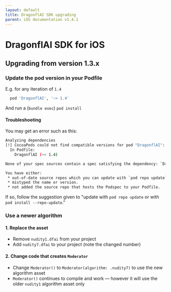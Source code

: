 ```yaml
---
layout: default
title: DragonflAI SDK upgrading
parent: iOS documentation v1.4.1
---
```

# DragonflAI SDK for iOS

## Upgrading from version 1.3.x

### Update the pod version in your Podfile

E.g. for any iteration of `1.4`

```rb
  pod 'DragonflAI', '~> 1.4'
```

And run a (`bundle exec`) `pod install`

#### Troubleshooting

You may get an error such as this:

```bash
Analyzing dependencies
[!] CocoaPods could not find compatible versions for pod "DragonflAI":
  In Podfile:
    DragonflAI (~> 1.4)

None of your spec sources contain a spec satisfying the dependency: `DragonflAI (~> 1.4)`.

You have either:
 * out-of-date source repos which you can update with `pod repo update` or with `pod install --repo-update`.
 * mistyped the name or version.
 * not added the source repo that hosts the Podspec to your Podfile.
```

If so, follow the suggestion given to "update with `pod repo update` or with `pod install --repo-update`."

### Use a newer algorithm

#### 1. Replace the asset 

* Remove `nudity1.dfai` from your project
* Add `nudity7.dfai` to your project (note the changed number)

#### 2. Change code that creates `Moderator`

* Change `Moderator()` to `Moderator(algorithm: .nudity7)` to use the new algorithm asset
* `Moderator()` continues to compile and work — however it will use the older `nudity1` algorithm asset only

